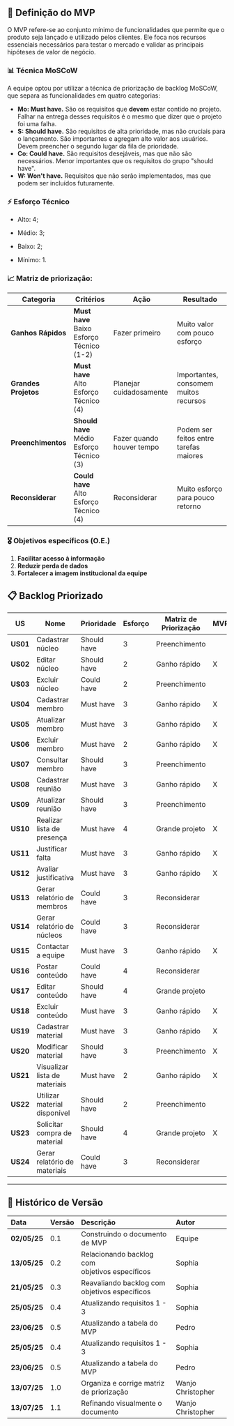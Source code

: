 ## 🎯 Definição do MVP
O MVP refere-se ao conjunto mínimo de funcionalidades que permite que o produto seja lançado e utilizado pelos clientes. Ele foca nos recursos essenciais necessários para testar o mercado e validar as principais hipóteses de valor de negócio.

### 📊 Técnica MoSCoW
A equipe optou por utilizar a técnica de priorização de backlog MoSCoW, que separa as funcionalidades em quatro categorias:

- **Mo: Must have.** São os requisitos que **devem** estar contido no projeto. Falhar na entrega desses requisitos é o mesmo que dizer que o projeto foi uma falha.
- **S: Should have.** São requisitos de alta prioridade, mas não cruciais para o lançamento. São importantes e agregam alto valor aos usuários. Devem preencher o segundo lugar da fila de prioridade.
- **Co: Could have.** São requisitos desejáveis, mas que não são necessários. Menor importantes que os requisitos do grupo "should have".
- **W: Won't have.** Requisitos que não serão implementados, mas que podem ser incluídos futuramente.

### ⚡ Esforço Técnico

- Alto: 4;

- Médio: 3;

- Baixo: 2;

- Mínimo: 1.

### 📈 Matriz de priorização:

| Categoria         | Critérios                                               | Ação                       | Resultado                                      |
|-------------------|--------------------------------------------------------|----------------------------|------------------------------------------------|
| **Ganhos Rápidos**    | **Must have** <br> Baixo Esforço Técnico (1-2)                 | Fazer primeiro             | Muito valor com pouco esforço                   |
| **Grandes Projetos**  | **Must have** <br> Alto Esforço Técnico (4)                    | Planejar cuidadosamente    | Importantes, consomem muitos recursos           |
| **Preenchimentos**    | **Should have** <br> Médio Esforço Técnico (3)                 | Fazer quando houver tempo  | Podem ser feitos entre tarefas maiores          |
| **Reconsiderar**      | **Could have** <br> Alto Esforço Técnico (4)                   | Reconsiderar               | Muito esforço para pouco retorno                |

### 🎖️ **Objetivos específicos (O.E.)**

1. **Facilitar acesso à informação**
1. **Reduzir perda de dados**
1. **Fortalecer a imagem institucional da equipe**

## 📋 Backlog Priorizado
| US   | Nome                           | Prioridade    | Esforço | Matriz de Priorização | MVP |
|------|--------------------------------|---------------|---------|------------------------|-----|
| **US01**| Cadastrar núcleo               | Should have   | 3       | Preenchimento          |     |
| **US02**| Editar núcleo                  | Should have   | 2       | Ganho rápido           | X   |
| **US03**| Excluir núcleo                 | Could have    | 2       | Preenchimento          |     |
| **US04**| Cadastrar membro              | Must have     | 3       | Ganho rápido           | X   |
| **US05**| Atualizar membro              | Must have     | 3       | Ganho rápido           | X   |
| **US06**| Excluir membro                | Must have     | 2       | Ganho rápido           | X   |
| **US07**| Consultar membro              | Should have   | 3       | Preenchimento          |     |
| **US08**| Cadastrar reunião             | Must have     | 3       | Ganho rápido           | X   |
| **US09**| Atualizar reunião             | Should have   | 3       | Preenchimento          |     |
| **US10**| Realizar lista de presença    | Must have     | 4       | Grande projeto         | X   |
| **US11**| Justificar falta              | Must have     | 3       | Ganho rápido           | X   |
| **US12**| Avaliar justificativa         | Must have     | 3       | Ganho rápido           | X   |
| **US13**| Gerar relatório de membros    | Could have    | 3       | Reconsiderar           |     |
| **US14**| Gerar relatório de núcleos    | Could have    | 3       | Reconsiderar           |     |
| **US15**| Contactar a equipe            | Must have     | 3       | Ganho rápido           | X   |
| **US16**| Postar conteúdo               | Could have    | 4       | Reconsiderar           |     |
| **US17**| Editar conteúdo               | Should have   | 4       | Grande projeto         |     |
| **US18**| Excluir conteúdo              | Must have     | 3       | Ganho rápido           | X   |
| **US19**| Cadastrar material  | Must have     | 3       | Ganho rápido           | X   |
| **US20**| Modificar material  | Should have   | 3       | Preenchimento          | X   |
| **US21**| Visualizar lista de materiais| Must have     | 2       | Ganho rápido           | X   |
| **US22**| Utilizar material disponível  | Should have   | 2       | Preenchimento          |     |
| **US23**| Solicitar compra de material | Should have   | 4       | Grande projeto         | X   |
| **US24**| Gerar relatório de materiais | Could have    | 3       | Reconsiderar           |     |

---

## 📜 Histórico de Versão 
|**Data**|**Versão** |**Descrição** |**Autor**|
| :- | :- | :- | :- |
|**02/05/25**| 0.1 | Construindo o documento de MVP | Equipe |
|**13/05/25**| 0.2 | Relacionando backlog com <br> objetivos específicos| Sophia|
|**21/05/25**|0.3|Reavaliando backlog com objetivos específicos|Sophia|
|**25/05/25**|0.4|Atualizando requisitos 1 - 3|Sophia|
|**23/06/25**|0.5|Atualizando a tabela do MVP|Pedro|
|**25/05/25**|0.4|Atualizando requisitos 1 - 3|Sophia|
|**23/06/25**|0.5|Atualizando a tabela do MVP|Pedro|
|**13/07/25**|1.0|Organiza e corrige matriz de priorização|Wanjo Christopher|
|**13/07/25**|1.1|Refinando visualmente o documento|Wanjo Christopher|
